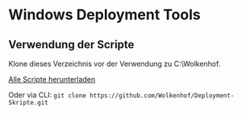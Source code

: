# Windows Deployment Tools

## Verwendung der Scripte
Klone dieses Verzeichnis vor der Verwendung zu C:\Wolkenhof.

[Alle Scripte herunterladen](https://github.com/Wolkenhof/Deployment-Skripte/archive/refs/heads/main.zip)

Oder via CLI: ```git clone https://github.com/Wolkenhof/Deployment-Skripte.git```